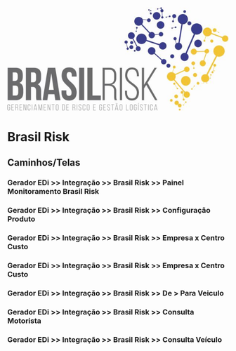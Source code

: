 <!-- TITLE: Integração Brasil Risk -->
<!-- SUBTITLE: O sistema ESL possui integração via web service com o serviço de monitoramento Brasil Risk. -->
![Logo Final 2](/uploads/logo-final-2.jpg "Logo Final 2")

# Brasil Risk
## Caminhos/Telas

### Gerador EDi >> Integração >> Brasil Risk >> Painel Monitoramento Brasil Risk
### Gerador EDi >> Integração >> Brasil Risk >> Configuração Produto
### Gerador EDi >> Integração >> Brasil Risk >> Empresa x Centro Custo
### Gerador EDi >> Integração >> Brasil Risk >> Empresa x Centro Custo
### Gerador EDi >> Integração >> Brasil Risk >> De > Para Veiculo 
### Gerador EDi >> Integração >> Brasil Risk >> Consulta Motorista
### Gerador EDi >> Integração >> Brasil Risk >> Consulta Veículo
